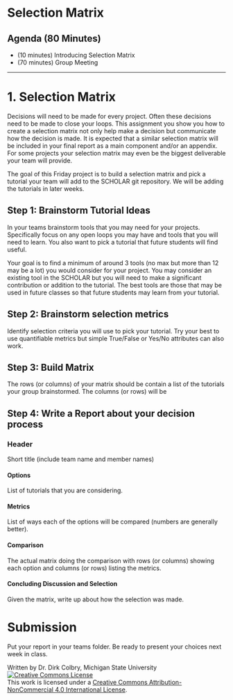 # Selection Matrix

## Agenda (80 Minutes)

- (10 minutes) Introducing Selection Matrix
- (70 minutes) Group Meeting


---

# 1. Selection Matrix

Decisions will need to be made for every project.  Often these decisions need to be made to close your loops.  This assignment you show you how to create a selection matrix not only help make a decision but communicate how the decision is made.  It is expected that a similar selection matrix will be included in your final report as a main component and/or an appendix.   For some projects your selection matrix may even be the biggest deliverable your team will provide.  

The goal of this Friday project is to build a selection matrix and pick a tutorial your team will add to the SCHOLAR git repository.  We will be adding the tutorials in later weeks. 

## Step 1: Brainstorm Tutorial Ideas

In your teams brainstorm tools that you may need for your projects.  Specifically focus on any open loops you may have and tools that you will need to learn. You also want to pick a tutorial that future students will find useful. 

Your goal is to find a minimum of around 3 tools (no max but more than 12 may be a lot) you would consider for your project.  You may consider an existing tool in the SCHOLAR but you will need to make a significant contribution or addition to the tutorial. The best tools are those that may be used in future classes so that future students may learn from your tutorial. 


## Step 2: Brainstorm selection metrics

Identify selection criteria you will use to pick your tutorial.  Try your best to use quantifiable metrics but simple True/False or Yes/No attributes can also work.  

## Step 3: Build Matrix

The rows (or columns) of your matrix should be contain a list of the tutorials your group brainstormed. The columns (or rows) will be 

## Step 4: Write a Report about your decision process

### Header
Short title (include team name and member names)  

#### Options
List of tutorials that you are considering. 

#### Metrics 
List of ways each of the options will be compared (numbers are generally better). 

#### Comparison
The actual matrix doing the comparison with rows (or columns) showing each option and columns (or rows) listing the metrics.  

#### Concluding Discussion and Selection
Given the matrix, write up about how the selection was made. 


# Submission

Put your report in your teams folder. Be ready to present your choices next week in class.

Written by Dr. Dirk Colbry, Michigan State University
<a rel="license" href="http://creativecommons.org/licenses/by-nc/4.0/"><img alt="Creative Commons License" style="border-width:0" src="https://i.creativecommons.org/l/by-nc/4.0/88x31.png" /></a><br />This work is licensed under a <a rel="license" href="http://creativecommons.org/licenses/by-nc/4.0/">Creative Commons Attribution-NonCommercial 4.0 International License</a>.
